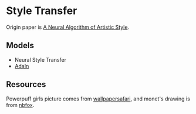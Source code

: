 # Style Transfer

Origin paper is [A Neural Algorithm of Artistic Style](https://arxiv.org/abs/1508.06576).


## Models

- Neural Style Transfer
- [AdaIn](https://paperswithcode.com/paper/arbitrary-style-transfer-in-real-time-with)



## Resources

Powerpuff girls picture comes from [wallpapersafari](https://wallpapersafari.com/bubbles-powerpuff-girls-wallpaper/), and monet's drawing is from [nbfox](https://www.nbfox.com/water-lilies-15/).